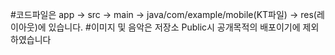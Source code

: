 #코드파일은 app -> src -> main -> java/com/example/mobile(KT파일) -> res(레이아웃)에 있습니다.
#이미지 및 음악은 저장소 Public시 공개목적의 배포이기에 제외하였습니다
